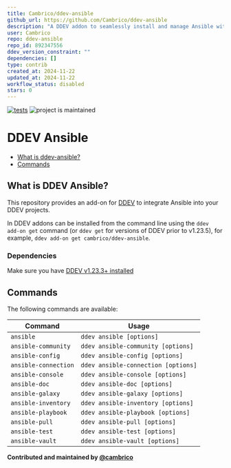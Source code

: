 ```yaml
---
title: Cambrico/ddev-ansible
github_url: https://github.com/Cambrico/ddev-ansible
description: "A DDEV addon to seamlessly install and manage Ansible within your DDEV environment. Simplifies the integration of Ansible for local development and automation tasks."
user: Cambrico
repo: ddev-ansible
repo_id: 892347556
ddev_version_constraint: ""
dependencies: []
type: contrib
created_at: 2024-11-22
updated_at: 2024-11-22
workflow_status: disabled
stars: 0
---
```


[![tests](https://github.com/cambrico/ddev-ansible/actions/workflows/tests.yml/badge.svg)](https://github.com/cambrico/ddev-ansible/actions/workflows/tests.yml) ![project is maintained](https://img.shields.io/maintenance/yes/2024.svg)

# DDEV Ansible

* [What is ddev-ansible?](#what-is-ddev-ansible)
* [Commands](#commands)

## What is DDEV Ansible?

This repository provides an add-on for [DDEV](https://ddev.readthedocs.io)
to integrate Ansible into your DDEV projects.

In DDEV addons can be installed from the command line using the `ddev add-on get` command (or `ddev get` for versions of DDEV prior to v1.23.5), for example, `ddev add-on get cambrico/ddev-ansible`.

### Dependencies
Make sure you have [DDEV v1.23.3+ installed](https://ddev.readthedocs.io/en/latest/users/install/ddev-installation/)

## Commands
The following commands are available:

| Command              | Usage                               |
|----------------------|-------------------------------------|
| `ansible`            | `ddev ansible [options]`            |
| `ansible-community`  | `ddev ansible-community [options]`  |
| `ansible-config`     | `ddev ansible-config [options]`     |
| `ansible-connection` | `ddev ansible-connection [options]` |
| `ansible-console`    | `ddev ansible-console [options]`    |
| `ansible-doc`        | `ddev ansible-doc [options]`        |
| `ansible-galaxy`     | `ddev ansible-galaxy [options]`     |
| `ansible-inventory`  | `ddev ansible-inventory [options]`  |
| `ansible-playbook`   | `ddev ansible-playbook [options]`   |
| `ansible-pull`       | `ddev ansible-pull [options]`       |
| `ansible-test`       | `ddev ansible-test [options]`       |
| `ansible-vault`      | `ddev ansible-vault [options]`      |

**Contributed and maintained by [@cambrico](https://github.com/cambrico)**
